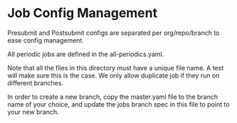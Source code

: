 # Job Config Management

Presubmit and Postsubmit configs are separated per org/repo/branch to ease
config management.

All periodic jobs are defined in the all-periodics.yaml.

Note that all the files in this directory must have a unique file name. A test
will make sure this is the case. We only allow duplicate job if they run on
different branches.

In order to create a new branch, copy the master.yaml file to the branch name of
your choice, and update the jobs branch spec in this file to point to your new
branch.
